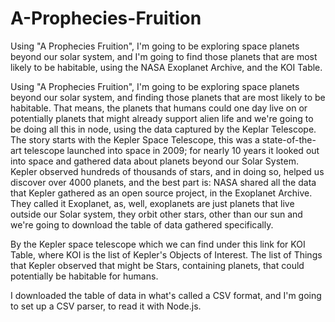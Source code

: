 # A-Prophecies-Fruition
Using "A Prophecies Fruition", I'm going to be exploring space planets beyond our solar system, and I'm going to find those planets that are most likely to be habitable, using the NASA Exoplanet Archive, and the KOI Table.

Using "A Prophecies Fruition", I'm going to be exploring space planets beyond our solar system, and finding those planets that are most likely to be habitable. That means, the planets that humans could one day live on or potentially planets that might already support alien life and we're going to be doing all this in node, using the data captured by the Keplar Telescope. The story starts with the Kepler Space Telescope, this was a state-of-the-art telescope launched into space in 2009; for nearly 10 years it looked out into space and gathered data about planets beyond our Solar System. Kepler observed hundreds of thousands of stars, and in doing so, helped us discover over 4000 planets, and the best part is: NASA shared all the data that Kepler gathered as an open source project, in the Exoplanet Archive. They called it Exoplanet, as, well, exoplanets are just planets that live outside our Solar system, they orbit other stars, other than our sun and we're going to download the table of data gathered specifically.

By the Kepler space telescope which we can find under this link for KOI Table, where KOI is the list of Kepler's Objects of Interest. The list of Things that Kepler observed that might be Stars, containing planets, that could potentially be habitable for humans.

I downloaded the table of data in what's called a CSV format, and I'm going to set up a CSV parser, to read it with Node.js.

